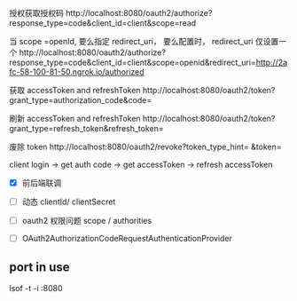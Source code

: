 授权获取授权码
http://localhost:8080/oauth2/authorize?response_type=code&client_id=client&scope=read

当 scope =openId, 要么指定 redirect_uri， 要么配置时， redirect_uri 仅设置一个
http://localhost:8080/oauth2/authorize?response_type=code&client_id=client&scope=openid&redirect_uri=http://2afc-58-100-81-50.ngrok.io/authorized


获取 accessToken and refreshToken 
http://localhost:8080/oauth2/token?grant_type=authorization_code&code=

刷新 accessToken and refreshToken
http://localhost:8080/oauth2/token?grant_type=refresh_token&refresh_token=

废除 token
    http://localhost:8080/oauth2/revoke?token_type_hint=  &token=

client login -> get auth code -> get accessToken -> refresh accessToken

- [x] 前后端联调
- [ ] 动态 clientId/ clientSecret
- [ ] oauth2 权限问题 scope / authorities 
- [ ] OAuth2AuthorizationCodeRequestAuthenticationProvider



## port in use

lsof -t -i :8080